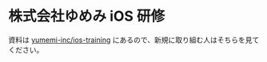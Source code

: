 #  株式会社ゆめみ iOS 研修

資料は [yumemi-inc/ios-training](https://github.com/yumemi-inc/ios-training) にあるので、新規に取り組む人はそちらを見てください。
